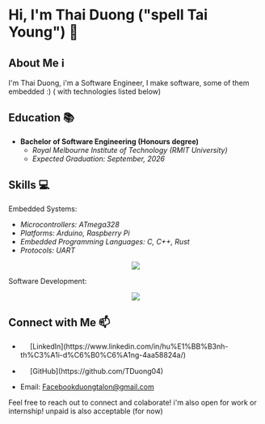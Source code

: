 # Hi, I'm Thai Duong ("spell Tai Young") 👋

## About Me ℹ️

I'm Thai Duong, i'm a Software Engineer, I make software, some of them embedded :) ( with technologies listed below)


## Education 📚

- **Bachelor of Software Engineering (Honours degree)**
  - _Royal Melbourne Institute of Technology (RMIT University)_
  - _Expected Graduation: September, 2026_
  
## Skills 💻
Embedded Systems:
- _Microcontrollers: ATmega328_
- _Platforms: Arduino, Raspberry Pi_
- _Embedded Programming Languages: C, C++, Rust_
- _Protocols: UART_
<p align="center"> <a href="https://skillicons.dev"> <img src="https://skillicons.dev/icons?i=c,cpp,arduino,vscode,git,linux,rust,raspberrypi" /> </a> </p>

Software Development:
<p align="center"> <a href="https://skillicons.dev"> <img src="https://skillicons.dev/icons?i=docker,java,javascript,typescript,react,nodejs,expressjs,nextjs,mysql,mongodb,postgresql,html,css,firebase,aws,supabase" /> </a> </p>

## Connect with Me 📫

- <p><a href="https://www.linkedin.com/in/hu%E1%BB%B3nh-th%C3%A1i-d%C6%B0%C6%A1ng-4aa58824a/" target="_blank"><img src="https://skillicons.dev/icons?i=linkedin" width="15px" /></a> [LinkedIn](https://www.linkedin.com/in/hu%E1%BB%B3nh-th%C3%A1i-d%C6%B0%C6%A1ng-4aa58824a/)</p>
- <p><a href="https://github.com/TDuong04" target="_blank"><img src="https://skillicons.dev/icons?i=github" width="15px" /></a> [GitHub](https://github.com/TDuong04)</p>
- Email: Facebookduongtalon@gmail.com

Feel free to reach out to connect and colaborate! i'm also open for work or internship! unpaid is also acceptable (for now)
